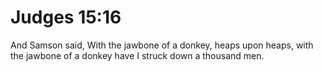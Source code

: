 # Judges 15:16

And Samson said, With the jawbone of a donkey, heaps upon heaps, with the jawbone of a donkey have I struck down a thousand men.
